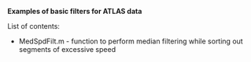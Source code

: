 <b>Examples of basic filters for ATLAS data</b></br>

List of contents:
<ul>
<li>MedSpdFilt.m - function to perform median filtering while sorting out segments of excessive speed
</ul>
